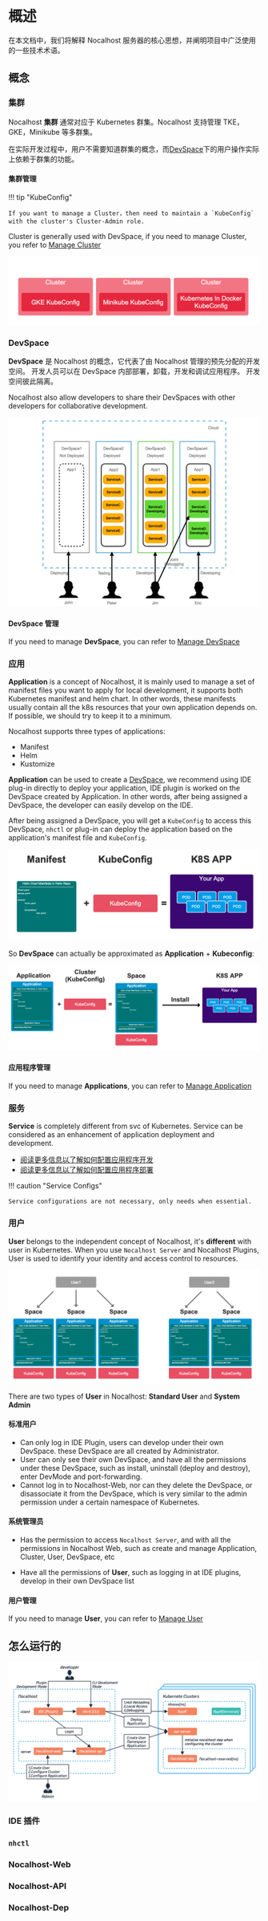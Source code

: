 # 概述

在本文档中，我们将解释 Nocalhost 服务器的核心思想，并阐明项目中广泛使用的一些技术术语。

## 概念

### 集群

Nocalhost **集群** 通常对应于 Kubernetes 群集。Nocalhost 支持管理 TKE，GKE，Minikube 等多群集。

在实际开发过程中，用户不需要知道群集的概念，而[DevSpace](#devspace)下的用户操作实际上依赖于群集的功能。

#### 集群管理

!!! tip "KubeConfig"

    If you want to manage a Cluster，then need to maintain a `KubeConfig` with the cluster's Cluster-Admin role.

Cluster is generally used with DevSpace, if you need to manage Cluster, you refer to [Manage Cluster](./manage-devspace-iso)

![Nocalhost cluster](../img/server/cluster.png)

### DevSpace

**DevSpace** 是 Nocalhost 的概念，它代表了由 Nocalhost 管理的预先分配的开发空间。
开发人员可以在 DevSpace 内部部署，卸载，开发和调试应用程序。
开发空间彼此隔离。

Nocalhost also allow developers to share their DevSpaces with other developers for collaborative development.

![Nocalhost DevSpace](../img/server/devspace-concept.png)

#### DevSpace 管理

If you need to manage **DevSpace**, you can refer to [Manage DevSpace](./manage-devspace-iso)

### 应用

**Application** is a concept of Nocalhost, it is mainly used to manage a set of manifest files you want to apply for local development, it supports both Kubernetes manifest and helm chart. In other words, these manifests usually contain all the k8s resources that your own application depends on. If possible, we should try to keep it to a minimum.

Nocalhost supports three types of applications:

- Manifest
- Helm
- Kustomize

**Application** can be used to create a [DevSpace](#devspace), we recommend using IDE plug-in directly to deploy your application, IDE plugin is worked on the DevSpace created by Application. In other words, after being assigned a DevSpace, the developer can easily develop on the IDE.

After being assigned a DevSpace, you will get a `KubeConfig` to access this DevSpace, `nhctl` or plug-in can deploy the application based on the application's manifest file and `KubeConfig`.

![Kubernetes application](../img/server/manifest-and-kubeconfig.png)

So **DevSpace** can actually be approximated as **Application** + **Kubeconfig**:

![Nocalhost DevSpace](../img/server/application-and-space.png)

#### 应用程序管理

If you need to manage **Applications**, you can refer to [Manage Application](./manage-app)

### 服务

**Service** is completely different from svc of Kubernetes. Service can be considered as an enhancement of application deployment and development.

- [阅读更多信息以了解如何配置应用程序开发](../config/config-spec.md)
- [阅读更多信息以了解如何配置应用程序部署](../config/deployment/quickstart.md)

!!! caution "Service Configs"

    Service configurations are not necessary, only needs when essential.

### 用户

**User** belongs to the independent concept of Nocalhost, it's **different** with user in Kubernetes. When you use `Nocalhost Server` and Nocalhost Plugins, User is used to identify your identity and access control to resources.

![Nocalhost DevSpace and user](../img/server/user-and-space.png)

There are two types of **User** in Nocalhost: **Standard User** and **System Admin**

#### 标准用户

- Can only log in IDE Plugin, users can develop under their own DevSpace. these DevSpace are all created by Administrator.
- User can only see their own DevSpace, and have all the permissions under these DevSpace, such as install, uninstall (deploy and destroy), enter DevMode and port-forwarding.
- Cannot log in to Nocalhost-Web, nor can they delete the DevSpace, or disassociate it from the DevSpace, which is very similar to the admin permission under a certain namespace of Kubernetes.

#### 系统管理员

- Has the permission to access `Nocalhost Server`, and with all the permissions in Nocalhost Web, such as create and manage Application, Cluster, User, DevSpace, etc

- Have all the permissions of **User**, such as logging in at IDE plugins, develop in their own DevSpace list

#### 用户管理

If you need to manage **User**, you can refer to [Manage User](./manage-user)

## 怎么运行的

![Nocalhost总体工作图](../img/server/nh-architecture.jpeg)

### IDE 插件

### `nhctl`

### Nocalhost-Web

### Nocalhost-API

### Nocalhost-Dep
